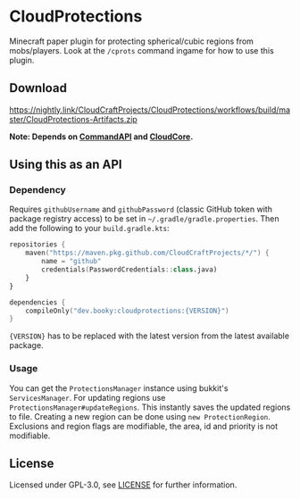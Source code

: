 # CloudProtections

Minecraft paper plugin for protecting spherical/cubic regions from mobs/players. Look at the `/cprots` command ingame
for how to use this plugin.

## Download

https://nightly.link/CloudCraftProjects/CloudProtections/workflows/build/master/CloudProtections-Artifacts.zip

**Note: Depends on [CommandAPI](https://commandapi.jorel.dev/)
and [CloudCore](https://github.com/CloudCraftProjects/CloudCore/).**

## Using this as an API

### Dependency

Requires `githubUsername` and `githubPassword` (classic GitHub token with package registry access) to be set
in `~/.gradle/gradle.properties`. Then add the following to your `build.gradle.kts`:

```kotlin
repositories {
    maven("https://maven.pkg.github.com/CloudCraftProjects/*/") {
        name = "github"
        credentials(PasswordCredentials::class.java)
    }
}

dependencies {
    compileOnly("dev.booky:cloudprotections:{VERSION}")
}
```

`{VERSION}` has to be replaced with the latest version from the latest available package.

### Usage

You can get the `ProtectionsManager` instance using bukkit's `ServicesManager`. For updating regions
use `ProtectionsManager#updateRegions`. This instantly saves the updated regions to file. Creating a new region
can be done using `new ProtectionRegion`. Exclusions and region flags are modifiable, the area, id and priority is not
modifiable.

## License

Licensed under GPL-3.0, see [LICENSE](./LICENSE) for further information.
